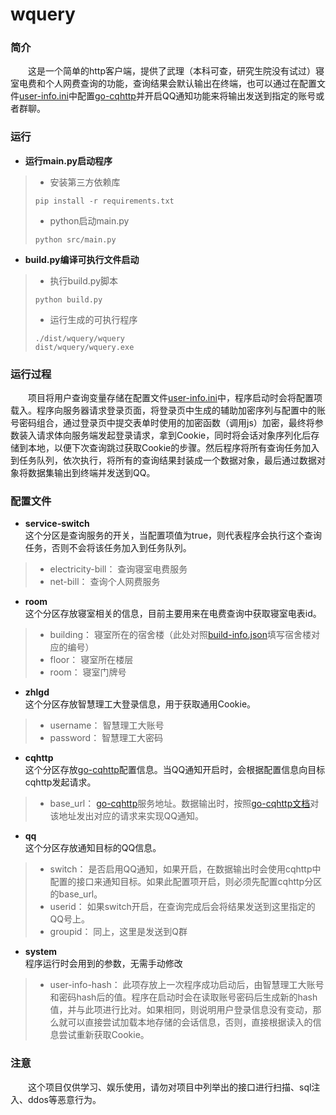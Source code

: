 # wquery
### 简介
&emsp;&emsp;这是一个简单的http客户端，提供了武理（本科可查，研究生院没有试过）寝室电费和个人网费查询的功能，查询结果会默认输出在终端，也可以通过在配置文件[user-info.ini]中配置[go-cqhttp][cqhttp]并开启QQ通知功能来将输出发送到指定的账号或者群聊。

### 运行
- **运行main.py启动程序**
> - 安装第三方依赖库
> ```shell
> pip install -r requirements.txt
> ```
> - python启动main.py
> ```shell
> python src/main.py
> ```
- **build.py编译可执行文件启动**
> - 执行build.py脚本
> ```shell
> python build.py
> ```
> - 运行生成的可执行程序
> ```shell
> ./dist/wquery/wquery
> dist/wquery/wquery.exe
> ```

### 运行过程
&emsp;&emsp;项目将用户查询变量存储在配置文件[user-info.ini]中，程序启动时会将配置项载入。程序向服务器请求登录页面，将登录页中生成的辅助加密序列与配置中的账号密码组合，通过登录页中提交表单时使用的加密函数（调用js）加密，最终将参数装入请求体向服务端发起登录请求，拿到Cookie，同时将会话对象序列化后存储到本地，以便下次查询跳过获取Cookie的步骤。然后程序将所有查询任务加入到任务队列，依次执行，将所有的查询结果封装成一个数据对象，最后通过数据对象将数据集输出到终端并发送到QQ。

### 配置文件
- **service-switch**  
  这个分区是查询服务的开关，当配置项值为true，则代表程序会执行这个查询任务，否则不会将该任务加入到任务队列。
> - electricity-bill： 查询寝室电费服务
> - net-bill： 查询个人网费服务
- **room**  
  这个分区存放寝室相关的信息，目前主要用来在电费查询中获取寝室电表id。
> - building： 寝室所在的宿舍楼（此处对照[build-info.json](build-info.json)填写宿舍楼对应的编号）
> - floor： 寝室所在楼层
> - room： 寝室门牌号
- **zhlgd**  
  这个分区存放智慧理工大登录信息，用于获取通用Cookie。
> - username： 智慧理工大账号
> - password： 智慧理工大密码
- **cqhttp**  
  这个分区存放[go-cqhttp][cqhttp]配置信息。当QQ通知开启时，会根据配置信息向目标cqhttp发起请求。
> - base_url： [go-cqhttp][cqhttp]服务地址。数据输出时，按照[go-cqhttp文档](https://docs.go-cqhttp.org/api/)对该地址发出对应的请求来实现QQ通知。
- **qq**  
  这个分区存放通知目标的QQ信息。
> - switch： 是否启用QQ通知，如果开启，在数据输出时会使用cqhttp中配置的接口来通知目标。如果此配置项开启，则必须先配置cqhttp分区的base_url。
> - userid： 如果switch开启，在查询完成后会将结果发送到这里指定的QQ号上。
> - groupid： 同上，这里是发送到Q群
- **system**  
  程序运行时会用到的参数，无需手动修改
> - user-info-hash： 此项存放上一次程序成功启动后，由智慧理工大账号和密码hash后的值。程序在启动时会在读取账号密码后生成新的hash值，并与此项进行比对。如果相同，则说明用户登录信息没有变动，那么就可以直接尝试加载本地存储的会话信息，否则，直接根据读入的信息尝试重新获取Cookie。

### 注意
&emsp;&emsp;这个项目仅供学习、娱乐使用，请勿对项目中列举出的接口进行扫描、sql注入、ddos等恶意行为。

[cqhttp]: https://github.com/Mrs4s/go-cqhttp
[user-info.ini]: user-info.ini